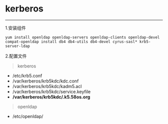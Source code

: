 # kerberos

---

1.安装组件

`yum install openldap openldap-servers openldap-clients openldap-devel compat-openldap install db4 db4-utils db4-devel cyrus-sasl* krb5-server-ldap`

2.配置文件

>kerberos 

- /etc/krb5.conf
- /var/kerberos/krb5kdc/kdc.conf
- /var/kerberos/krb5kdc/kadm5.acl
- /var/kerberos/krb5kdc/service.keyfile
- **/var/kerberos/krb5kdc/.k5.58os.org**

>openldap

- /etc/openldap/


